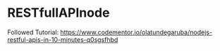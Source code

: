 # RESTfullAPInode
Followed Tutorial:
https://www.codementor.io/olatundegaruba/nodejs-restful-apis-in-10-minutes-q0sgsfhbd
